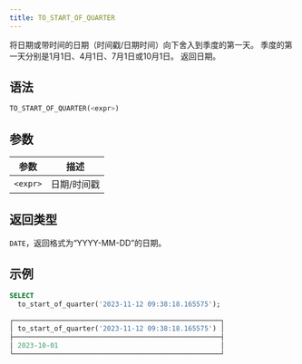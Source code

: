 ```yaml
---
title: TO_START_OF_QUARTER
---
```


将日期或带时间的日期（时间戳/日期时间）向下舍入到季度的第一天。
季度的第一天分别是1月1日、4月1日、7月1日或10月1日。
返回日期。

## 语法

```sql
TO_START_OF_QUARTER(<expr>)
```

## 参数

| 参数       | 描述           |
|-----------|----------------|
| `<expr>`   | 日期/时间戳    |

## 返回类型

`DATE`，返回格式为“YYYY-MM-DD”的日期。

## 示例

```sql
SELECT
  to_start_of_quarter('2023-11-12 09:38:18.165575');

┌───────────────────────────────────────────────────┐
│ to_start_of_quarter('2023-11-12 09:38:18.165575') │
├───────────────────────────────────────────────────┤
│ 2023-10-01                                        │
└───────────────────────────────────────────────────┘
```